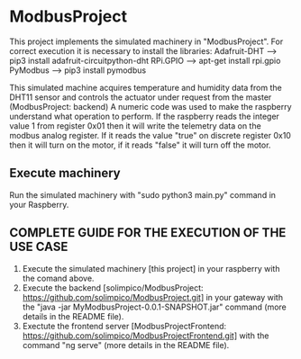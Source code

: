 # ModbusProject

This project implements the simulated machinery in "ModbusProject". 
For correct execution it is necessary to install the libraries:
  Adafruit-DHT --> pip3 install adafruit-circuitpython-dht
  RPi.GPIO --> apt-get install rpi.gpio
  PyModbus --> pip3 install pymodbus 

This simulated machine acquires temperature and humidity data from the DHT11 sensor and controls the actuator under request from the master (ModbusProject: backend)
A numeric code was used to make the raspberry understand what operation to perform.
If the raspberry reads the integer value 1 from register 0x01 then it will write the telemetry data on the modbus analog register.
If it reads the value "true" on discrete register 0x10 then it will turn on the motor, if it reads "false" it will turn off the motor.

## Execute machinery

Run the simulated machinery with "sudo python3 main.py" command in your Raspberry.

## COMPLETE GUIDE FOR THE EXECUTION OF THE USE CASE
1) Execute the simulated machinery [this project] in your raspberry with the comand above.
2) Execute the backend [solimpico/ModbusProject: https://github.com/solimpico/ModbusProject.git] in your gateway with the "java -jar MyModbusProject-0.0.1-SNAPSHOT.jar" command (more details in the README file). 
3) Exectute the frontend server [ModbusProjectFrontend: https://github.com/solimpico/ModbusProjectFrontend.git] with the command "ng serve" (more details in the README file).
